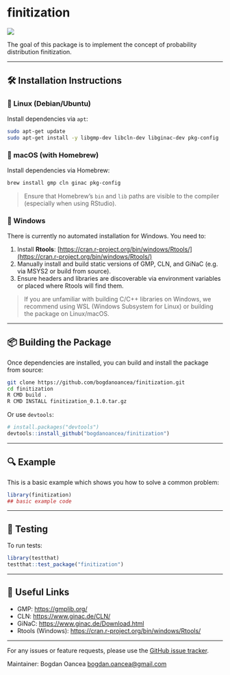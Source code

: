 # finitization

<!-- badges: start -->
[![](https://github.com/bogdanoancea/finitization/actions/workflows/R-CMD-check.yml/badge.svg)](https://github.com/bogdanoancea/finitization/actions/workflows/R-CMD-check.yml)
<!-- badges: end -->

The goal of this package is to implement the concept of probability distribution finitization.

---

## 🛠 Installation Instructions

### 🔹 Linux (Debian/Ubuntu)
Install dependencies via `apt`:

```bash
sudo apt-get update
sudo apt-get install -y libgmp-dev libcln-dev libginac-dev pkg-config
```

### 🔹 macOS (with Homebrew)
Install dependencies via Homebrew:

```bash
brew install gmp cln ginac pkg-config
```

> Ensure that Homebrew’s `bin` and `lib` paths are visible to the compiler (especially when using RStudio).

### 🔹 Windows
There is currently no automated installation for Windows. You need to:

1. Install **Rtools**: [https://cran.r-project.org/bin/windows/Rtools/](https://cran.r-project.org/bin/windows/Rtools/)
2. Manually install and build static versions of GMP, CLN, and GiNaC (e.g. via MSYS2 or build from source).
3. Ensure headers and libraries are discoverable via environment variables or placed where Rtools will find them.

> If you are unfamiliar with building C/C++ libraries on Windows, we recommend using WSL (Windows Subsystem for Linux) or building the package on Linux/macOS.

---

## 📦 Building the Package

Once dependencies are installed, you can build and install the package from source:

```bash
git clone https://github.com/bogdanoancea/finitization.git
cd finitization
R CMD build .
R CMD INSTALL finitization_0.1.0.tar.gz
```

Or use `devtools`:

```r
# install.packages("devtools")
devtools::install_github("bogdanoancea/finitization")
```

---

## 🔍 Example

This is a basic example which shows you how to solve a common problem:

```r
library(finitization)
## basic example code
```

---

## 🧪 Testing

To run tests:

```r
library(testthat)
testthat::test_package("finitization")
```

---

## 🔗 Useful Links
- GMP: https://gmplib.org/
- CLN: https://www.ginac.de/CLN/
- GiNaC: https://www.ginac.de/Download.html
- Rtools (Windows): https://cran.r-project.org/bin/windows/Rtools/

---

For any issues or feature requests, please use the [GitHub issue tracker](https://github.com/bogdanoancea/finitization/issues).

Maintainer: Bogdan Oancea <bogdan.oancea@gmail.com>

